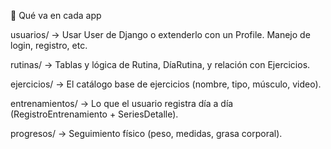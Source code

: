 🔹 Qué va en cada app

usuarios/ → Usar User de Django o extenderlo con un Profile. Manejo de login, registro, etc.

rutinas/ → Tablas y lógica de Rutina, DíaRutina, y relación con Ejercicios.

ejercicios/ → El catálogo base de ejercicios (nombre, tipo, músculo, video).

entrenamientos/ → Lo que el usuario registra día a día (RegistroEntrenamiento + SeriesDetalle).

progresos/ → Seguimiento físico (peso, medidas, grasa corporal).